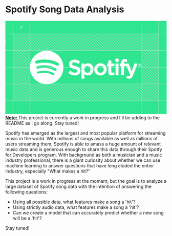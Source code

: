 # Spotify Song Data Analysis

<center><img src="spotify logo.png" alt="spotify logo"></center
  
<b><u>Note: </u></b> This project is currently a work in progress and I'll be adding to the README as I go along.  Stay tuned!
  
Spotify has emerged as the largest and most popular platform for streaming music in the world.  With millions of songs available as well as millions of users streaming them, Spotify is able to amass a huge amount of relevant music data and is generous enough to share this data through their Spotfy for Developers program.  With background as both a musician and a music industry professional, there is a giant curiosity about whether we can use machine learning to answer questions that have long eluded the entier industry, especially "What makes a hit?"

This project is a work in progress at the moment, but the goal is to analyze a large dataset of Spotify song data with the intention of answering the following questions:
- Using all possible data, what features make a song a 'hit'?
- Using strictly audio data, what features make a song a 'hit'?
- Can we create a model that can accurately predict whether a new song will be a 'hit'?

Stay tuned!